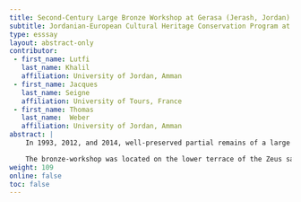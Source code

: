 ```yaml
---
title: Second-Century Large Bronze Workshop at Gerasa (Jerash, Jordan)
subtitle: Jordanian-European Cultural Heritage Conservation Program at Jerash 2012
type: esssay
layout: abstract-only
contributor:
 - first_name: Lutfi
   last_name: Khalil
   affiliation: University of Jordan, Amman
 - first_name: Jacques
   last_name: Seigne
   affiliation: University of Tours, France
 - first_name: Thomas
   last_name:  Weber
   affiliation: University of Jordan, Amman
abstract: |
    In 1993, 2012, and 2014, well-preserved partial remains of a large bronze-workshop were uncovered at the Sanctuary of Zeus in Jerash. Thanks to the close cooperation between Jordanian, German, and French specialists, more than three thousand mold fragments have been restored and the other relevant installations of the workshop, dated to the second half of the second century AD, preserved. All the pieces will be accessible, as a unique cultural heritage monument of Jordan, through an exhibit in the Jordan National Museum.

    The bronze-workshop was located on the lower terrace of the Zeus sanctuary. At the moment, its remains include four large mold pits, with traces of large copper-alloy cast objects at the bottom (two circular, two rectangular in plan). Some three thousand pieces of the smashed mold mantle (consisting of baked earth), along with numerous fragments of the furnaces and other installations, had been dumped into these pits when the casting process was finished. The negative impression on the interiors of the mold fragments led to the conclusion that large-sized draped statuary, as well as other objects (cultic instruments?), was fabricated in this workshop by the lost-wax procedure.
weight: 109
online: false
toc: false
---
```

